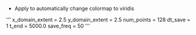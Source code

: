 - Apply to automatically change colormap to viridis

'''
x_domain_extent = 2.5
y_domain_extent = 2.5
num_points = 128
dt_save = 1
t_end = 5000.0 
save_freq = 50
'''